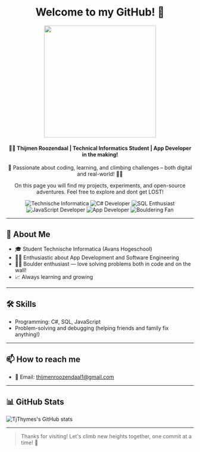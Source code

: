 <div align="center">
    <h1>Welcome to my GitHub! 🚀</h1>
    <img src="https://media.giphy.com/media/qgQUggAC3Pfv687qPC/giphy.gif" width="300px" />
    <h4>👨‍💻 Thijmen Roozendaal | Technical Informatics Student | App Developer in the making!</h4>
    <p>🚀 Passionate about coding, learning, and climbing challenges – both digital and real-world! 🧗‍♂️</p>
    <p>On this page you will find my projects, experiments, and open-source adventures. Feel free to explore and dont get LOST!</p>
</div>
<div align="center">

![Technische Informatica](https://img.shields.io/badge/Study-Technische%20Informatica-blue?style=for-the-badge)
![C# Developer](https://img.shields.io/badge/C%23-Developer-239120?style=for-the-badge&logo=c-sharp&logoColor=white)
![SQL Enthusiast](https://img.shields.io/badge/SQL-Enthusiast-4479A1?style=for-the-badge&logo=postgresql&logoColor=white)
![JavaScript Developer](https://img.shields.io/badge/JavaScript-Beginner-F7DF1E?style=for-the-badge&logo=javascript&logoColor=black)
![App Developer](https://img.shields.io/badge/App-Developer-00C853?style=for-the-badge)
![Bouldering Fan](https://img.shields.io/badge/Bouldering-Fan-9C27B0?style=for-the-badge)

</div>

---

## 🌟 About Me
- 🎓 Student Technische Informatica (Avans Hogeschool)
- 🧑‍💻 Enthusiastic about App Development and Software Engineering
- 🧗‍♂️ Boulder enthusiast — love solving problems both in code and on the wall!
- 📈 Always learning and growing

---

## 🛠 Skills
- Programming: C#, SQL, JavaScript
- Problem-solving and debugging (helping friends and family fix anything!)

---

## 📫 How to reach me
- 📧 Email: thijmenroozendaal1@gmail.com

---

## 📊 GitHub Stats
![TjThymes's GitHub stats](https://github-readme-stats.vercel.app/api?username=TjThymes&show_icons=true&theme=default)

---

> Thanks for visiting! Let's climb new heights together, one commit at a time! 🚀
